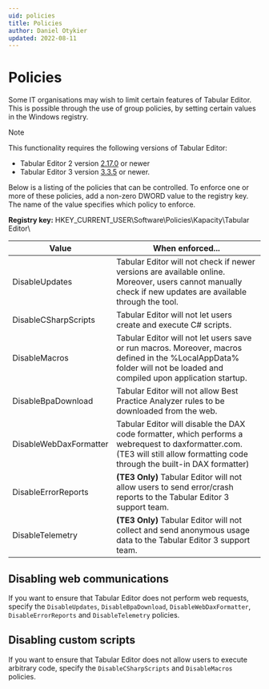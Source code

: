 ```yaml
---
uid: policies
title: Policies
author: Daniel Otykier
updated: 2022-08-11
---
```


# Policies

Some IT organisations may wish to limit certain features of Tabular Editor. This is possible through the use of group policies, by setting certain values in the Windows registry.

> [!NOTE]
> This functionality requires the following versions of Tabular Editor:
>
>   - Tabular Editor 2 version [2.17.0](https://github.com/TabularEditor/TabularEditor/releases/tag/2.17.0) or newer
>   - Tabular Editor 3 version [3.3.5](https://github.com/TabularEditor/TabularEditor3/releases/tag/3.3.5) or newer.

Below is a listing of the policies that can be controlled. To enforce one or more of these policies, add a non-zero DWORD value to the registry key. The name of the value specifies which policy to enforce.

**Registry key:** HKEY_CURRENT_USER\Software\Policies\Kapacity\Tabular Editor\

|Value|When enforced...|
|--|--|
| DisableUpdates | Tabular Editor will not check if newer versions are available online. Moreover, users cannot manually check if new updates are available through the tool. |
| DisableCSharpScripts | Tabular Editor will not let users create and execute C# scripts. |
| DisableMacros | Tabular Editor will not let users save or run macros. Moreover, macros defined in the %LocalAppData% folder will not be loaded and compiled upon application startup. |
| DisableBpaDownload | Tabular Editor will not allow Best Practice Analyzer rules to be downloaded from the web. |
| DisableWebDaxFormatter | Tabular Editor will disable the DAX code formatter, which performs a webrequest to daxformatter.com. (TE3 will still allow formatting code through the built-in DAX formatter) |
| DisableErrorReports | **(TE3 Only)** Tabular Editor will not allow users to send error/crash reports to the Tabular Editor 3 support team. |
| DisableTelemetry | **(TE3 Only)** Tabular Editor will not collect and send anonymous usage data to the Tabular Editor 3 support team. |

## Disabling web communications

If you want to ensure that Tabular Editor does not perform web requests, specify the `DisableUpdates`, `DisableBpaDownload`, `DisableWebDaxFormatter`, `DisableErrorReports` and `DisableTelemetry` policies.

## Disabling custom scripts

If you want to ensure that Tabular Editor does not allow users to execute arbitrary code, specify the `DisableCSharpScripts` and `DisableMacros` policies.
